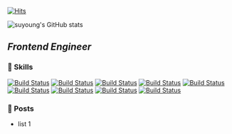 [![Hits](https://hits.seeyoufarm.com/api/count/incr/badge.svg?url=https%3A%2F%2Fgithub.com%2Fksy8230%2Fhit-counter&count_bg=%23DD7FF1&title_bg=%23555555&icon=&icon_color=%23D55252&title=hits&edge_flat=false)](https://hits.seeyoufarm.com)

![suyoung's GitHub stats](https://github-readme-stats.vercel.app/api?username=ksy8230&show_icons=true&theme=radical)


## _Frontend Engineer_

### 💖 Skills
[![Build Status](https://img.shields.io/badge/JavaScript-F7DF1E?style=flat-square&logo=JavaScript&logoColor=white)](https://travis-ci.org/joemccann/dillinger) [![Build Status](https://img.shields.io/badge/React.js-2ED3F3?style=flat-square&logo=React&logoColor=white)](https://travis-ci.org/joemccann/dillinger) [![Build Status](https://img.shields.io/badge/Next.js-252525?style=flat-square&logo=Next.js&logoColor=white)](https://travis-ci.org/joemccann/dillinger) [![Build Status](https://img.shields.io/badge/TypeScript-2F74C0?style=flat-square&logo=TypeScript&logoColor=white)](https://travis-ci.org/joemccann/dillinger) [![Build Status](https://img.shields.io/badge/Styled_Components-DB7093?style=flat-square&logo=styled-components&logoColor=white)](https://travis-ci.org/joemccann/dillinger) [![Build Status](https://img.shields.io/badge/Storybook-FF4785?style=flat-square&logo=Storybook&logoColor=white)](https://travis-ci.org/joemccann/dillinger) [![Build Status](https://img.shields.io/badge/Git-F05032?style=flat-square&logo=Git&logoColor=white)](https://travis-ci.org/joemccann/dillinger)
[![Build Status](https://img.shields.io/badge/Docker-2496ED?style=flat-square&logo=Docker&logoColor=white)](https://travis-ci.org/joemccann/dillinger) [![Build Status](https://img.shields.io/badge/Django-092E20?style=flat-square&logo=Django&logoColor=white)](https://travis-ci.org/joemccann/dillinger)

### 🧾 Posts
- list 1




